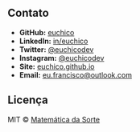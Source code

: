 ## Contato

* **GitHub:** [euchico](https://github.com/euchico/)
* **LinkedIn:** [in/euchico](https://www.linkedin.com/in/euchico/)
* **Twitter:** [@euchicodev](https://twitter.com/euchicodev)
* **Instagram:** [@euchicodev](https://www.instagram.com/euchicodev/)
* **Site:** [euchico.github.io](https://euchico.github.io/)
* **Email:** [eu.francisco@outlook.com](mailto:eu.francisco@outlook.com)


## Licença

MIT © [Matemática da Sorte](https://github.com/sortematematica)
